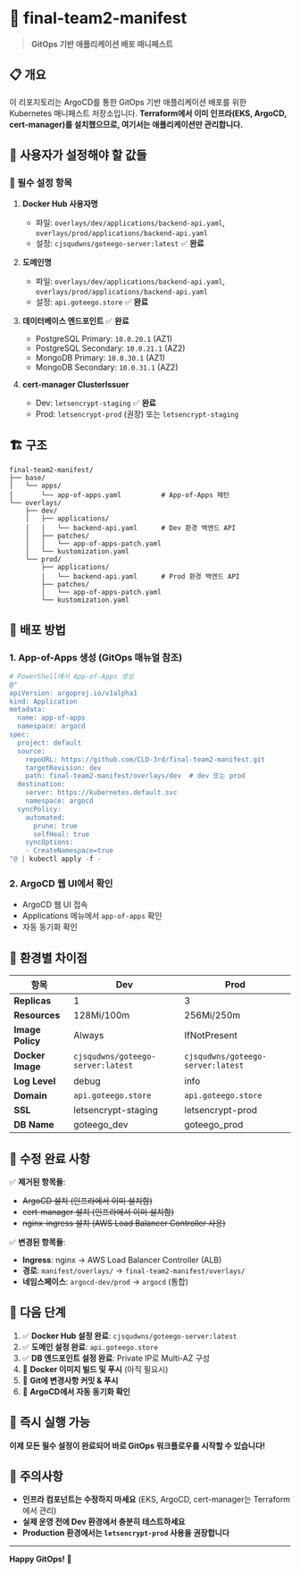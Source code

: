 # 🚀 final-team2-manifest

> **GitOps 기반 애플리케이션 배포 매니페스트**

## 📋 **개요**

이 리포지토리는 ArgoCD를 통한 GitOps 기반 애플리케이션 배포를 위한 Kubernetes 매니페스트 저장소입니다.
**Terraform에서 이미 인프라(EKS, ArgoCD, cert-manager)를 설치했으므로, 여기서는 애플리케이션만 관리합니다.**

## 🔧 **사용자가 설정해야 할 값들**

### **🚨 필수 설정 항목**

1. **Docker Hub 사용자명**
   - 파일: `overlays/dev/applications/backend-api.yaml`, `overlays/prod/applications/backend-api.yaml`
   - 설정: `cjsqudwns/goteego-server:latest` ✅ **완료**

2. **도메인명**
   - 파일: `overlays/dev/applications/backend-api.yaml`, `overlays/prod/applications/backend-api.yaml`
   - 설정: `api.goteego.store` ✅ **완료**

3. **데이터베이스 엔드포인트** ✅ **완료**
   - PostgreSQL Primary: `10.0.20.1` (AZ1)
   - PostgreSQL Secondary: `10.0.21.1` (AZ2)
   - MongoDB Primary: `10.0.30.1` (AZ1)
   - MongoDB Secondary: `10.0.31.1` (AZ2)

4. **cert-manager ClusterIssuer**
   - Dev: `letsencrypt-staging` ✅ **완료**
   - Prod: `letsencrypt-prod` (권장) 또는 `letsencrypt-staging`

## 🏗️ **구조**

```
final-team2-manifest/
├── base/
│   └── apps/
│       └── app-of-apps.yaml          # App-of-Apps 패턴
└── overlays/
    ├── dev/
    │   ├── applications/
    │   │   └── backend-api.yaml      # Dev 환경 백엔드 API
    │   ├── patches/
    │   │   └── app-of-apps-patch.yaml
    │   └── kustomization.yaml
    └── prod/
        ├── applications/
        │   └── backend-api.yaml      # Prod 환경 백엔드 API
        ├── patches/
        │   └── app-of-apps-patch.yaml
        └── kustomization.yaml
```

## 🚀 **배포 방법**

### **1. App-of-Apps 생성 (GitOps 매뉴얼 참조)**

```powershell
# PowerShell에서 App-of-Apps 생성
@"
apiVersion: argoproj.io/v1alpha1
kind: Application
metadata:
  name: app-of-apps
  namespace: argocd
spec:
  project: default
  source:
    repoURL: https://github.com/CLD-3rd/final-team2-manifest.git
    targetRevision: dev
    path: final-team2-manifest/overlays/dev  # dev 또는 prod
  destination:
    server: https://kubernetes.default.svc
    namespace: argocd
  syncPolicy:
    automated:
      prune: true
      selfHeal: true
    syncOptions:
    - CreateNamespace=true
"@ | kubectl apply -f -
```

### **2. ArgoCD 웹 UI에서 확인**
- ArgoCD 웹 UI 접속
- Applications 메뉴에서 `app-of-apps` 확인
- 자동 동기화 확인

## 🔄 **환경별 차이점**

| 항목 | Dev | Prod |
|------|-----|------|
| **Replicas** | 1 | 3 |
| **Resources** | 128Mi/100m | 256Mi/250m |
| **Image Policy** | Always | IfNotPresent |
| **Docker Image** | `cjsqudwns/goteego-server:latest` | `cjsqudwns/goteego-server:latest` |
| **Log Level** | debug | info |
| **Domain** | `api.goteego.store` | `api.goteego.store` |
| **SSL** | letsencrypt-staging | letsencrypt-prod |
| **DB Name** | goteego_dev | goteego_prod |

## 🔧 **수정 완료 사항**

✅ **제거된 항목들**:
- ~~ArgoCD 설치 (인프라에서 이미 설치함)~~
- ~~cert-manager 설치 (인프라에서 이미 설치함)~~
- ~~nginx-ingress 설치 (AWS Load Balancer Controller 사용)~~

✅ **변경된 항목들**:
- **Ingress**: nginx → AWS Load Balancer Controller (ALB)
- **경로**: `manifest/overlays/` → `final-team2-manifest/overlays/`
- **네임스페이스**: `argocd-dev/prod` → `argocd` (통합)

## 📝 **다음 단계**

1. ✅ **Docker Hub 설정 완료**: `cjsqudwns/goteego-server:latest`
2. ✅ **도메인 설정 완료**: `api.goteego.store`
3. ✅ **DB 엔드포인트 설정 완료**: Private IP로 Multi-AZ 구성
4. 🔄 **Docker 이미지 빌드 및 푸시** (아직 필요시)
5. 🔄 **Git에 변경사항 커밋 & 푸시**
6. 🔄 **ArgoCD에서 자동 동기화 확인**

## 🎯 **즉시 실행 가능**

**이제 모든 필수 설정이 완료되어 바로 GitOps 워크플로우를 시작할 수 있습니다!**

## 🚨 **주의사항**

- **인프라 컴포넌트는 수정하지 마세요** (EKS, ArgoCD, cert-manager는 Terraform에서 관리)
- **실제 운영 전에 Dev 환경에서 충분히 테스트하세요**
- **Production 환경에서는 `letsencrypt-prod` 사용을 권장합니다**

---

**Happy GitOps! 🎉** 